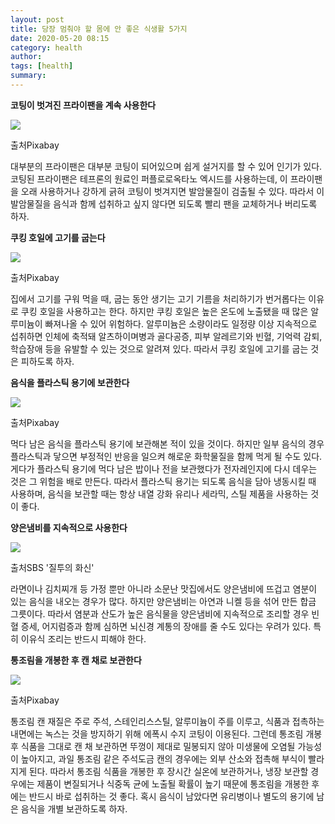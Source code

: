 ```yaml
---
layout: post
title: 당장 멈춰야 할 몸에 안 좋은 식생활 5가지
date: 2020-05-20 08:15
category: health
author: 
tags: [health]
summary: 
---
```



**코팅이 벗겨진 프라이팬을 계속 사용한다**

![](https://img1.daumcdn.net/thumb/R720x0/?fname=https%3A%2F%2Ft1.daumcdn.net%2Fliveboard%2Finterstella-story%2Fef295f5d3c314821838be39a02cd9862.JPG)

출처Pixabay

대부분의 프라이팬은 대부분 코팅이 되어있으며 쉽게 설거지를 할 수 있어 인기가 있다. 코팅된 프라이팬은 테프론의 원료인 퍼플로로옥타노 엑시드를 사용하는데, 이 프라이팬을 오래 사용하거나 강하게 긁혀 코팅이 벗겨지면 발암물질이 검출될 수 있다. 따라서 이 발암물질을 음식과 함께 섭취하고 싶지 않다면 되도록 빨리 팬을 교체하거나 버리도록 하자.

**쿠킹 호일에 고기를 굽는다**

![](https://img1.daumcdn.net/thumb/R720x0/?fname=https%3A%2F%2Ft1.daumcdn.net%2Fliveboard%2Finterstella-story%2Fec54428bf02e47ecba5991e82164c2ac.JPG)

출처Pixabay

집에서 고기를 구워 먹을 때, 굽는 동안 생기는 고기 기름을 처리하기가 번거롭다는 이유로 쿠킹 호일을 사용하고는 한다. 하지만 쿠킹 호일은 높은 온도에 노출됐을 때 많은 알루미늄이 빠져나올 수 있어 위험하다. 알루미늄은 소량이라도 일정량 이상 지속적으로 섭취하면 인체에 축적돼 알츠하이며병과 골다공증, 피부 알레르기와 빈혈, 기억력 감퇴, 학습장애 등을 유발할 수 있는 것으로 알려져 있다. 따라서 쿠킹 호일에 고기를 굽는 것은 피하도록 하자.

**음식을 플라스틱 용기에 보관한다**

![](https://img1.daumcdn.net/thumb/R720x0/?fname=https%3A%2F%2Ft1.daumcdn.net%2Fliveboard%2Finterstella-story%2F15d37f9ae42249378ca3355106b5b27a.JPG)

출처Pixabay

먹다 남은 음식을 플라스틱 용기에 보관해본 적이 있을 것이다. 하지만 일부 음식의 경우 플라스틱과 닿으면 부정적인 반응을 일으켜 해로운 화학물질을 함께 먹게 될 수도 있다. 게다가 플라스틱 용기에 먹다 남은 밥이나 전을 보관했다가 전자레인지에 다시 데우는 것은 그 위험을 배로 만든다. 따라서 플라스틱 용기는 되도록 음식을 담아 냉동시킬 때 사용하며, 음식을 보관할 때는 항상 내열 강화 유리나 세라믹, 스틸 제품을 사용하는 것이 좋다.

  

**양은냄비를 지속적으로 사용한다**

![](https://img1.daumcdn.net/thumb/R720x0/?fname=https%3A%2F%2Ft1.daumcdn.net%2Fliveboard%2Finterstella-story%2F744638d8faab4792b457979ab0f23628.JPG)

출처SBS '질투의 화신'

라면이나 김치찌개 등 가정 뿐만 아니라 소문난 맛집에서도 양은냄비에 뜨겁고 염분이 있는 음식을 내오는 경우가 많다. 하지만 양은냄비는 아연과 니켈 등을 섞어 만든 합금 그릇이다. 따라서 염분과 산도가 높은 음식물을 양은냄비에 지속적으로 조리할 경우 빈혈 증세, 어지럼증과 함께 심하면 뇌신경 계통의 장애를 줄 수도 있다는 우려가 있다. 특히 이유식 조리는 반드시 피해야 한다.

**통조림을 개봉한 후 캔 채로 보관한다**

![](https://img1.daumcdn.net/thumb/R720x0/?fname=https%3A%2F%2Ft1.daumcdn.net%2Fliveboard%2Finterstella-story%2Fab448cfc41634a36beed0fa8f373edcc.JPG)

출처Pixabay

통조림 캔 재질은 주로 주석, 스테인리스스틸, 알루미늄이 주를 이루고, 식품과 접촉하는 내면에는 녹스는 것을 방지하기 위해 에폭시 수지 코팅이 이용된다. 그런데 통조림 개봉 후 식품을 그대로 캔 채 보관하면 뚜껑이 제대로 밀봉되지 않아 미생물에 오염될 가능성이 높아지고, 과일 통조림 같은 주석도금 캔의 경우에는 외부 산소와 접촉해 부식이 빨라지게 된다. 따라서 통조림 식품을 개봉한 후 장시간 실온에 보관하거나, 냉장 보관할 경우에는 제품이 변질되거나 식중독 균에 노출될 확률이 높기 때문에 통조림을 개봉한 후에는 반드시 바로 섭취하는 것 좋다. 혹시 음식이 남았다면 유리병이나 별도의 용기에 남은 음식을 개별 보관하도록 하자.